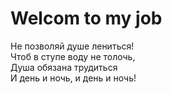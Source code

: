 <!DOCTYPE html>
<html lang="en">
<head>
    <meta charset="UTF-8">
    <meta http-equiv="X-UA-Compatible" content="IE=edge">
    <meta name="viewport" content="width=device-width, initial-scale=1.0">
    <title>Nikolay Zabolotsky</title>
</head>
<body>
    <h1>Welcom to my job</h1>
    <p>Не позволяй душе лениться!<br>Чтоб в ступе воду не толочь,<br>Душа обязана трудиться<br>И день и ночь, и день и ночь!</p>
</body>
</html>